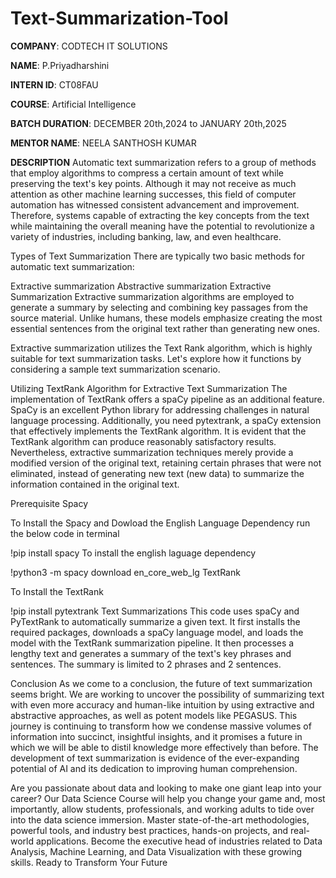 # Text-Summarization-Tool

**COMPANY**: CODTECH IT SOLUTIONS

**NAME**: P.Priyadharshini

**INTERN ID**: CT08FAU

**COURSE**: Artificial Intelligence

**BATCH DURATION**: DECEMBER 20th,2024 to JANUARY 20th,2025

**MENTOR NAME**: NEELA SANTHOSH KUMAR

**DESCRIPTION**
Automatic text summarization refers to a group of methods that employ algorithms to compress a certain amount of text while preserving the text's key points. Although it may not receive as much attention as other machine learning successes, this field of computer automation has witnessed consistent advancement and improvement. Therefore, systems capable of extracting the key concepts from the text while maintaining the overall meaning have the potential to revolutionize a variety of industries, including banking, law, and even healthcare.

Types of Text Summarization
There are typically two basic methods for automatic text summarization:

Extractive summarization
Abstractive summarization
Extractive Summarization
Extractive summarization algorithms are employed to generate a summary by selecting and combining key passages from the source material. Unlike humans, these models emphasize creating the most essential sentences from the original text rather than generating new ones.

Extractive summarization utilizes the Text Rank algorithm, which is highly suitable for text summarization tasks. Let's explore how it functions by considering a sample text summarization scenario.

Utilizing TextRank Algorithm for Extractive Text Summarization
The implementation of TextRank offers a spaCy pipeline as an additional feature. SpaCy is an excellent Python library for addressing challenges in natural language processing. Additionally, you need pytextrank, a spaCy extension that effectively implements the TextRank algorithm. It is evident that the TextRank algorithm can produce reasonably satisfactory results. Nevertheless, extractive summarization techniques merely provide a modified version of the original text, retaining certain phrases that were not eliminated, instead of generating new text (new data) to summarize the information contained in the original text.

Prerequisite
Spacy

To Install the Spacy and Dowload the English Language Dependency run the below code in terminal

!pip install spacy
To install the english laguage dependency

!python3 -m spacy download en_core_web_lg
TextRank

To Install the TextRank

!pip install pytextrank
Text Summarizations
This code uses spaCy and PyTextRank to automatically summarize a given text. It first installs the required packages, downloads a spaCy language model, and loads the model with the TextRank summarization pipeline. It then processes a lengthy text and generates a summary of the text's key phrases and sentences. The summary is limited to 2 phrases and 2 sentences.

Conclusion
As we come to a conclusion, the future of text summarization seems bright. We are working to uncover the possibility of summarizing text with even more accuracy and human-like intuition by using extractive and abstractive approaches, as well as potent models like PEGASUS. This journey is continuing to transform how we condense massive volumes of information into succinct, insightful insights, and it promises a future in which we will be able to distil knowledge more effectively than before. The development of text summarization is evidence of the ever-expanding potential of AI and its dedication to improving human comprehension.

Are you passionate about data and looking to make one giant leap into your career? Our Data Science Course will help you change your game and, most importantly, allow students, professionals, and working adults to tide over into the data science immersion. Master state-of-the-art methodologies, powerful tools, and industry best practices, hands-on projects, and real-world applications. Become the executive head of industries related to Data Analysis, Machine Learning, and Data Visualization with these growing skills. Ready to Transform Your Future




